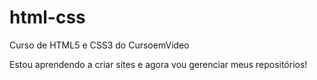 # html-css
Curso de HTML5 e CSS3 do CursoemVideo

Estou aprendendo a criar sites e agora vou gerenciar meus 
repositórios!